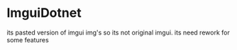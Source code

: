 # ImguiDotnet



its pasted version of imgui img's so its not original imgui.
its need rework for some features
